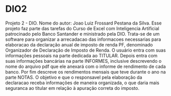 # DIO2
Projeto 2 - DIO. Nome do autor: Joao Luiz Frossard Pestana da Silva. Esse projeto faz parte das tarefas do Curso de Excel com Inteligencia Artificial patrocinado pelo Banco Santander e ministrado pela DIO.
Trata-se de um software para organizar a arrecadacao das informacoes necessarias para elaboracao da declaração anual de imposto de renda PF, denominado Organizador de Declaração de Imposto de Renda.
O usuário entra com suas informações pessoais na parte dedicada ao TITULAR.
Depois entra com suas informações bancárias na parte INFORMES, inclusive descrevendo o nome do arquivo pdf que ele anexará com o informe de rendimento de cada banco.
Por fim descreve os rendimentos mensais que teve durante o ano na parte NOTAS.
O objetivo e que o responsavel pela elaboração da declaracao receba informações de maneira organizada, o que daria mais seguranca ao titular em relação à apuração correta do imposto.

